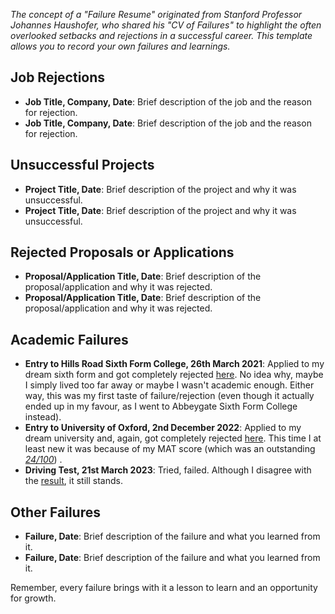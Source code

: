 *The concept of a "Failure Resume" originated from Stanford Professor Johannes Haushofer, who shared his "CV of Failures" to highlight the often overlooked setbacks and rejections in a successful career. This template allows you to record your own failures and learnings.*

## Job Rejections

- **Job Title, Company, Date**: Brief description of the job and the reason for rejection.
- **Job Title, Company, Date**: Brief description of the job and the reason for rejection.

## Unsuccessful Projects

- **Project Title, Date**: Brief description of the project and why it was unsuccessful.
- **Project Title, Date**: Brief description of the project and why it was unsuccessful.

## Rejected Proposals or Applications

- **Proposal/Application Title, Date**: Brief description of the proposal/application and why it was rejected.
- **Proposal/Application Title, Date**: Brief description of the proposal/application and why it was rejected.

## Academic Failures

- **Entry to Hills Road Sixth Form College, 26th March 2021**: Applied to my dream sixth form and got completely rejected [here](Pasted%20image%2020230926201302.png). No idea why, maybe I simply lived too far away or maybe I wasn't academic enough. Either way, this was my first taste of failure/rejection (even though it actually ended up in my favour, as I went to Abbeygate Sixth Form College instead).
- **Entry to University of Oxford, 2nd December 2022**: Applied to my dream university and, again, got completely rejected [here](Pasted%20image%2020230926201737.png). This time I at least new it was because of my MAT score (which was an outstanding *[24/100](Pasted%20image%2020230926202235.png)*) .
- **Driving Test, 21st March 2023**: Tried, failed. Although I disagree with the [result](Pasted%20image%2020230926202153.png), it still stands.

## Other Failures 

- **Failure, Date**: Brief description of the failure and what you learned from it.
- **Failure, Date**: Brief description of the failure and what you learned from it.

Remember, every failure brings with it a lesson to learn and an opportunity for growth.